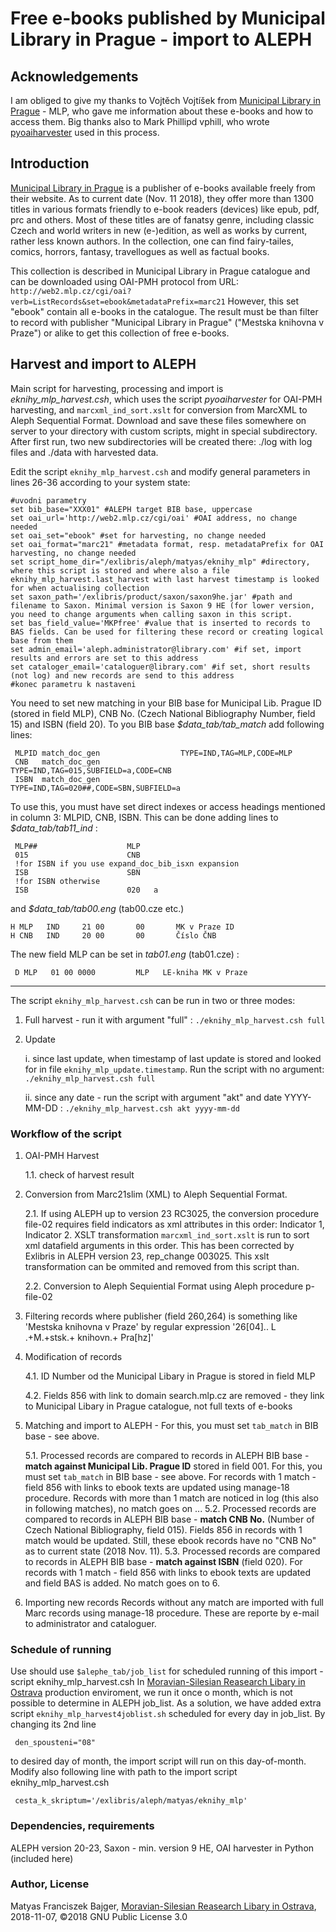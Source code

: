 # Free e-books published by Municipal Library in Prague - import to ALEPH

## Acknowledgements
I am obliged to give my thanks to Vojtěch Vojtíšek from [Municipal Library in Prague](https://www.mlp.cz) - MLP, who gave me information about these e-books and how to access them.
Big thanks also to Mark Phillipd vphill, who wrote [pyoaiharvester](https://github.com/vphill/pyoaiharvester) used in this process.

## Introduction
[Municipal Library in Prague](https://www.mlp.cz) is a publisher of e-books available freely from their website. As to current date (Nov. 11 2018), they offer more than 1300 titles in various formats friendly to e-book readers (devices) like epub, pdf, prc and others. 
Most of these titles are of fanatsy genre, including classic Czech and world writers in new (e-)edition, as well as works by current, rather less known authors. In the collection, one can find fairy-tailes, comics, horrors, fantasy, travellogues as well as factual books.

This collection is described in Municipal Library in Prague catalogue and can be downloaded using OAI-PMH protocol from URL:
`http://web2.mlp.cz/cgi/oai?verb=ListRecords&set=ebook&metadataPrefix=marc21`
However, this set "ebook" contain all e-books in the catalogue. The result must be than filter to record with publisher "Municipal Library in Prague" ("Mestska knihovna v Praze") or alike to get this collection of free e-books.

## Harvest and import to ALEPH
Main script for harvesting, processing and import is *eknihy_mlp_harvest.csh*, which uses the script *pyoaiharvester* for OAI-PMH harvesting, and `marcxml_ind_sort.xslt` for conversion from MarcXML to Aleph Sequential Format. Download and save these files somewhere on server to your directory with custom scripts, might in special subdirectory. After first run, two new subdirectories will be created there: ./log with log files and ./data with harvested data.

Edit the script `eknihy_mlp_harvest.csh` and modify general parameters in lines 26-36 according to your system state:
  
    #uvodni parametry
    set bib_base="XXX01" #ALEPH target BIB base, uppercase
    set oai_url='http://web2.mlp.cz/cgi/oai' #OAI address, no change needed
    set oai_set="ebook" #set for harvesting, no change needed
    set oai_format="marc21" #metadata format, resp. metadataPrefix for OAI harvesting, no change needed
    set script_home_dir="/exlibris/aleph/matyas/eknihy_mlp" #directory, where this script is stored and where also a file eknihy_mlp_harvest.last_harvest with last harvest timestamp is looked for when actualising collection
    set saxon_path='/exlibris/product/saxon/saxon9he.jar' #path and filename to Saxon. Minimal version is Saxon 9 HE (for lower version, you need to change arguments when calling saxon in this script.
    set bas_field_value='MKPfree' #value that is inserted to records to BAS fields. Can be used for filtering these record or creating logical base from them
    set admin_email='aleph.administrator@library.com' #if set, import results and errors are set to this address
    set cataloger_email='cataloguer@library.com' #if set, short results (not log) and new records are send to this address
    #konec parametru k nastaveni


You need to set new matching in your BIB base for Municipal Lib. Prague ID (stored in field MLP), CNB No. (Czech National Bibliography Number, field 15) and ISBN (field 20). To you BIB base *$data_tab/tab_match* add following lines:
     
     MLPID match_doc_gen                  TYPE=IND,TAG=MLP,CODE=MLP
     CNB   match_doc_gen                  TYPE=IND,TAG=015,SUBFIELD=a,CODE=CNB
     ISBN  match_doc_gen                  TYPE=IND,TAG=020##,CODE=SBN,SUBFIELD=a

To use this, you must have set direct indexes or access headings mentioned in column 3: MLPID, CNB, ISBN. This can be done adding lines to *$data_tab/tab11_ind* :
     
     MLP##                    MLP
     015                      CNB
     !for ISBN if you use expand_doc_bib_isxn expansion
     ISB                      SBN
     !for ISBN otherwise
     ISB                      020   a

and *$data_tab/tab00.eng* (tab00.cze etc.)

    H MLP   IND     21 00       00       MK v Praze ID
    H CNB   IND     20 00       00       Číslo ČNB


The new field MLP can be set in *tab01.eng* (tab01.cze) :

     D MLP   01 00 0000         MLP   LE-kniha MK v Praze


***

The script `eknihy_mlp_harvest.csh` can be run in two or three modes:

1. Full harvest - run it with argument "full" : `./eknihy_mlp_harvest.csh full`

2. Update

    i. since last update, when timestamp of last update is stored and looked for in file `eknihy_mlp_update.timestamp`. Run the script with no argument: `./eknihy_mlp_harvest.csh full`

    ii. since any date - run the script with argument "akt" and date YYYY-MM-DD : `./eknihy_mlp_harvest.csh akt yyyy-mm-dd`

### Workflow of the script
1. OAI-PMH Harvest
   
   1.1. check of harvest result

2. Conversion from Marc21slim (XML) to Aleph Sequential Format.
   
   2.1. If using ALEPH up to version 23 RC3025, the conversion procedure file-02 requires field indicators as xml attributes in this order: Indicator 1, Indicator 2. XSLT transformation `marcxml_ind_sort.xslt` is run to sort xml datafield arguments in this order. This has been corrected by Exlibris in ALEPH version 23, rep_change 003025. This xslt transformation can be ommited and removed from this script than.

    2.2. Conversion to Aleph Sequiential Format using Aleph procedure p-file-02

3. Filtering records where publisher (field 260,264) is something like 'Mestska knihovna v Praze' by regular expression '26[04].. L .\+M.\+stsk.\+ knihovn.\+ Pra[hz]'

4. Modification of records
    
    4.1. ID Number od the Municipal Libary in Prague is stored in field MLP
    
    4.2. Fields 856 with link to domain search.mlp.cz are removed - they link to Municipal Libary in Prague catalogue, not full texts of e-books

5. Matching and import to ALEPH - For this, you must set `tab_match` in BIB base - see above.
    
    5.1. Processed records are compared to records in ALEPH BIB base - **match against Municipal Lib. Prague ID** stored in field 001. For this, you must set `tab_match` in BIB base - see above. For records with 1 match - field 856 with links to ebook texts are updated using manage-18 procedure.  Records with more than 1 match are noticed in log (this also in following matches), no match goes on ...
    5.2. Processed records are compared to records in ALEPH BIB base - **match CNB No.** (Number of Czech National Bibliography, field 015). Fields 856 in records with 1 match would be updated. Still, these ebook records have no "CNB No" as to current state (2018 Nov. 11). 
    5.3. Processed records are compared to records in ALEPH BIB base - **match against ISBN** (field 020).  For records with 1 match - field 856 with links to ebook texts are updated and field BAS is added.  No match goes on to 6.

6. Importing new records
   Records without any match are imported with full Marc records using manage-18 procedure. These are reporte by e-mail to administrator and cataloguer.


### Schedule of running
Use should use `$alephe_tab/job_list` for scheduled running of this import - script eknihy_mlp_harvest.csh
In [Moravian-Silesian Reasearch Libary in Ostrava](https://www.svkos.cz) production enviroment, we run it once o month, which is not possible to determine in ALEPH job_list. As a solution, we have added extra script `eknihy_mlp_harvest4joblist.sh` scheduled for every day in job_list. By changing its 2nd line

     den_spousteni="08"
to desired day of month, the import script will run on this day-of-month.
Modify also following line with path to the import script eknihy_mlp_harvest.csh

     cesta_k_skriptum='/exlibris/aleph/matyas/eknihy_mlp'
 

### Dependencies, requirements
ALEPH version 20-23, Saxon - min. version 9 HE, OAI harvester in Python (included here)

### Author, License
Matyas Franciszek Bajger, [Moravian-Silesian Reasearch Libary in Ostrava](https://www.svkos.cz), 2018-11-07, ©2018
GNU Public License 3.0
